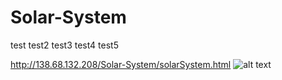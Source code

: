 # Solar-System

test
test2
test3
test4
test5

http://138.68.132.208/Solar-System/solarSystem.html
![alt text](screencast.gif "ScreenCast")